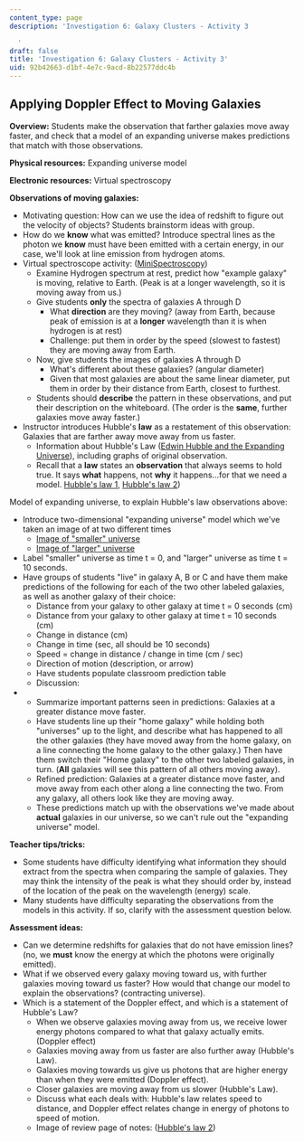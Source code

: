 ```yaml
---
content_type: page
description: 'Investigation 6: Galaxy Clusters - Activity 3

  '
draft: false
title: 'Investigation 6: Galaxy Clusters - Activity 3'
uid: 92b42663-d1bf-4e7c-9acd-8b22577ddc4b
---
```

## **Applying Doppler Effect to Moving Galaxies**

**Overview:** Students make the observation that farther galaxies move away faster, and check that a model of an expanding universe makes predictions that match with those observations.

**Physical resources:** Expanding universe model

**Electronic resources:** Virtual spectroscopy

**Observations of moving galaxies:**

- Motivating question: How can we use the idea of redshift to figure out the velocity of objects? Students brainstorm ideas with group.
- How do we **know** what was emitted? Introduce spectral lines as the photon we **know** must have been emitted with a certain energy, in our case, we'll look at line emission from hydrogen atoms.
- Virtual spectroscope activity: ([MiniSpectroscopy](http://mo-www.harvard.edu/Java/MiniSpectroscopy.html)) 
    - Examine Hydrogen spectrum at rest, predict how "example galaxy" is moving, relative to Earth. (Peak is at a longer wavelength, so it is moving away from us.)
    - Give students **only** the spectra of galaxies A through D 
        - What **direction** are they moving? (away from Earth, because peak of emission is at a **longer** wavelength than it is when hydrogen is at rest)
        - Challenge: put them in order by the speed (slowest to fastest) they are moving away from Earth.
    - Now, give students the images of galaxies A through D 
        - What's different about these galaxies? (angular diameter)
        - Given that most galaxies are about the same linear diameter, put them in order by their distance from Earth, closest to furthest.
    - Students should **describe** the pattern in these observations, and put their description on the whiteboard. (The order is the **same**, further galaxies move away faster.)
- Instructor introduces Hubble's **law** as a restatement of this observation: Galaxies that are farther away move away from us faster. 
    - Information about Hubble's Law ([Edwin Hubble and the Expanding Universe](https://www.pnas.org/content/112/11/3173#:~:text=In%20his%20short%20paper%2C%20Hubble,recede%20faster%20than%20nearby%20galaxies.)), including graphs of original observation.
    - Recall that a **law** states an **observation** that always seems to hold true. It says **what** happens, not **why** it happens...for that we need a model. [Hubble's law 1](https://old.ocw.mit.edu/high-school/physics/chandra-astrophysics-institute/investigation-6-galaxy-clusters/image-gallery-6/MITHFH_chandra_inv6_huLaw1.jpg), [Hubble's law 2](https://old.ocw.mit.edu/high-school/physics/chandra-astrophysics-institute/investigation-6-galaxy-clusters/image-gallery-6/MITHFH_chandra_inv6_huLaw2.jpg))

Model of expanding universe, to explain Hubble's law observations above:

- Introduce two-dimensional "expanding universe" model which we've taken an image of at two different times 
    - [Image of "smaller" universe](https://old.ocw.mit.edu/high-school/physics/chandra-astrophysics-institute/investigation-6-galaxy-clusters/image-gallery-6/MITHFH_chandra_inv6_Uni_t0.jpg)
    - [Image of "larger" universe](https://old.ocw.mit.edu/high-school/physics/chandra-astrophysics-institute/investigation-6-galaxy-clusters/image-gallery-6/MITHFH_chandra_inv6_Un_t10.jpg)
- Label "smaller" universe as time t = 0, and "larger" universe as time t = 10 seconds.
- Have groups of students "live" in galaxy A, B or C and have them make predictions of the following for each of the two other labeled galaxies, as well as another galaxy of their choice: 
    - Distance from your galaxy to other galaxy at time t = 0 seconds (cm)
    - Distance from your galaxy to other galaxy at time t = 10 seconds (cm)
    - Change in distance (cm)
    - Change in time (sec, all should be 10 seconds)
    - Speed = change in distance / change in time (cm / sec)
    - Direction of motion (description, or arrow)
    - Have students populate classroom prediction table
    - Discussion:
-  
    - Summarize important patterns seen in predictions: Galaxies at a greater distance move faster.
    - Have students line up their "home galaxy" while holding both "universes" up to the light, and describe what has happened to all the other galaxies (they have moved away from the home galaxy, on a line connecting the home galaxy to the other galaxy.) Then have them switch their "Home galaxy" to the other two labeled galaxies, in turn. (**All** galaxies will see this pattern of all others moving away).
    - Refined prediction: Galaxies at a greater distance move faster, and move away from each other along a line connecting the two. From any galaxy, all others look like they are moving away.
    - These predictions match up with the observations we've made about **actual** galaxies in our universe, so we can't rule out the "expanding universe" model.

**Teacher tips/tricks:**

- Some students have difficulty identifying what information they should extract from the spectra when comparing the sample of galaxies. They may think the intensity of the peak is what they should order by, instead of the location of the peak on the wavelength (energy) scale.
- Many students have difficulty separating the observations from the models in this activity. If so, clarify with the assessment question below.

**Assessment ideas:**

- Can we determine redshifts for galaxies that do not have emission lines? (no, we **must** know the energy at which the photons were originally emitted).
- What if we observed every galaxy moving toward us, with further galaxies moving toward us faster? How would that change our model to explain the observations? (contracting universe).
- Which is a statement of the Doppler effect, and which is a statement of Hubble's Law? 
    - When we observe galaxies moving away from us, we receive lower energy photons compared to what that galaxy actually emits. (Doppler effect)
    - Galaxies moving away from us faster are also further away (Hubble's Law).
    - Galaxies moving towards us give us photons that are higher energy than when they were emitted (Doppler effect).
    - Closer galaxies are moving away from us slower (Hubble's Law).
    - Discuss what each deals with: Hubble's law relates speed to distance, and Doppler effect relates change in energy of photons to speed of motion.
    - Image of review page of notes: ([Hubble's law 2](https://old.ocw.mit.edu/high-school/physics/chandra-astrophysics-institute/investigation-6-galaxy-clusters/image-gallery-6/MITHFH_chandra_inv6_huLaw2.jpg))